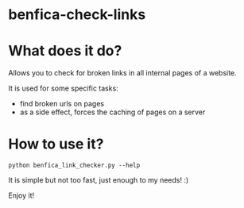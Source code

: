 # benfica-check-links

# What does it do?

Allows you to check for broken links in all internal pages of a website. 

It is used for some specific tasks:
- find broken urls on pages
- as a side effect, forces the caching of pages on a server

# How to use it?

```python benfica_link_checker.py --help```

It is simple but not too fast, just enough to my needs! :)

Enjoy it!
